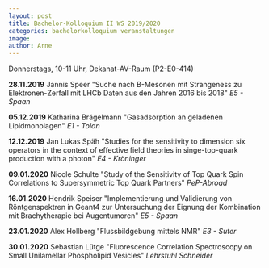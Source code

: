 ```yaml
---
layout: post
title: Bachelor-Kolloquium II WS 2019/2020
categories: bachelorkolloquium veranstaltungen
image:
author: Arne
---
```


Donnerstags, 10-11 Uhr, Dekanat-AV-Raum (P2-E0-414)

**28.11.2019** 	Jannis Speer
"Suche nach B-Mesonen mit Strangeness zu Elektronen-Zerfall mit LHCb Daten aus den Jahren 2016 bis 2018"
*E5 - Spaan*

**05.12.2019** 	Katharina Brägelmann
"Gasadsorption an geladenen Lipidmonolagen"
*E1 - Tolan*

**12.12.2019** Jan Lukas Späh
"Studies for the sensitivity to dimension six operators in the context of effective field theories in singe-top-quark production with a photon"
*E4 - Kröninger*

**09.01.2020** 	Nicole Schulte
"Study of the Sensitivity of Top Quark Spin Correlations to Supersymmetric Top Quark Partners"
*PeP-Abroad*

**16.01.2020** 	Hendrik Speiser
"Implementierung und Validierung von Röntgenspektren in Geant4 zur Untersuchung der Eignung der Kombination mit Brachytherapie bei Augentumoren"
*E5 - Spaan*

**23.01.2020** 	Alex Hollberg
"Flussbildgebung mittels NMR"
*E3 - Suter*

**30.01.2020** 	Sebastian Lütge
"Fluorescence Correlation Spectroscopy on Small Unilamellar Phospholipid Vesicles"
*Lehrstuhl Schneider*
